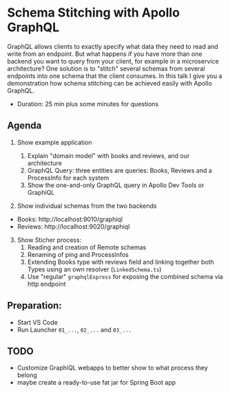 # Schema Stitching with Apollo GraphQL

GraphQL allows clients to exactly specify what data they need to read and write from an endpoint. But what happens if you have more than one backend you want to query from your client, for example in a microservice architecture? One solution is to "stitch" several schemas from several endpoints into one schema that the client consumes. In this talk I give you a demonstration how schema stitching can be achieved easily with Apollo GraphQL.

* Duration: 25 min plus some minutes for questions

## Agenda

1.  Show example application

    1.  Explain "domain model" with books and reviews, and our architecture
    2.  GraphQL Query: three entities are queries: Books, Reviews and a ProcessInfo for each system
    3.  Show the one-and-only GraphQL query in Apollo Dev Tools or GraphiQL

2.  Show individual schemas from the two backends

* Books: http://localhost:9010/graphiql
* Reviews: http://localhost:9020/graphiql

3.  Show Sticher process:
    1.  Reading and creation of Remote schemas
    2.  Renaming of ping and ProcessInfos
    3.  Extending Books type with reviews field and linking together both Types using an own resolver (`LinkedSchema.ts`)
    4.  Use "regular" `graphqlExpress` for exposing the combined schema via http endpoint

## Preparation:

* Start VS Code
* Run Launcher `01_...`, `02_...` and `03_...`

## TODO

* Customize GraphiQL webapps to better show to what process they belong
* maybe create a ready-to-use fat jar for Spring Boot app
